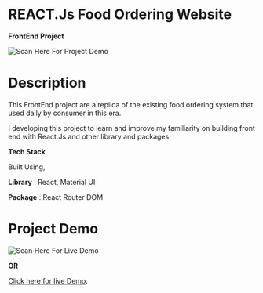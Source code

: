 # REACT.Js Food Ordering Website

**FrontEnd Project**

![Scan Here For Project Demo](https://github.com/user-attachments/assets/489ad87e-42fa-4c2c-8823-36712dfdddaf)

# Description

This FrontEnd project are a replica of the existing food ordering system that used daily by consumer in this era.

I developing this project to learn and improve my familiarity on building front end with React.Js and other library and packages.

**Tech Stack**

Built Using,

**Library** : React, Material UI 

**Package** : React Router DOM

# Project Demo 

![Scan Here For Live Demo](https://github.com/user-attachments/assets/489ad87e-42fa-4c2c-8823-36712dfdddaf) 

**OR**

[Click here for live Demo](https://jediwong.github.io/Kopi-Wong/).


